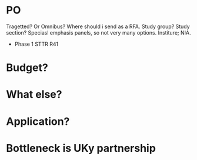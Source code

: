 # PO

Tragetted? Or Omnibus? Where should i send as a RFA.
Study group? Study section? Speciasl emphasis panels, so not very many options. Institure; NIA.

+ Phase 1 STTR R41


# Budget?

# What else?



# Application?



# Bottleneck is UKy partnership


